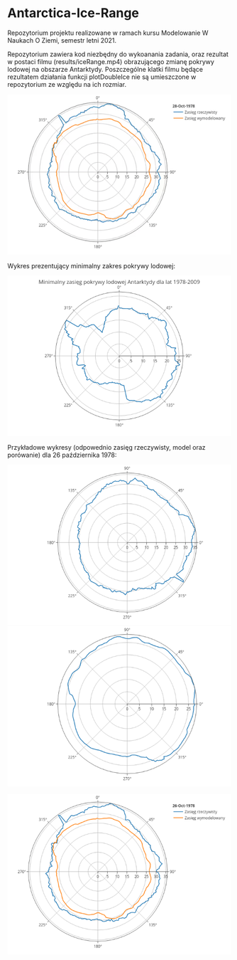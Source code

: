# Antarctica-Ice-Range

Repozytorium projektu realizowane w ramach kursu Modelowanie W Naukach O Ziemi, semestr letni 2021. 

Repozytorium zawiera kod niezbędny do wykoanania zadania, oraz rezultat w postaci filmu (results/iceRange.mp4) obrazującego zmianę pokrywy lodowej na obszarze Antarktydy. Poszczególne klatki filmu będące rezultatem działania funkcji plotDoubleIce nie są umieszczone w repozytorium ze względu na ich rozmiar.

![Alt text](sampleRes/iceRangeSample.gif?raw=true "Title")


Wykres prezentujący minimalny zakres pokrywy lodowej:

![Alt text](charts/minimalIceRange.png?raw=true "Title")

Przykładowe wykresy (odpowednio zasięg rzeczywisty, model oraz porówanie) dla 26 października 1978:

![Alt text](sampleRes/real-26-Oct-1978.png?raw=true "Title")
![Alt text](sampleRes/model-26-Oct-1978.png?raw=true "Title")

![Alt text](sampleRes/compare-26-Oct-1978.png?raw=true "Title")



